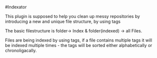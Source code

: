 #Indexator

This plugin is supposed to help you clean up messy repositories by introducing a new and unique file structure, by using tags

The basic filestructure is  folder-> Index  & folder(indexed) -> all Files.

Files are being indexed by using tags, if a file contains multiple tags it will be indexed multiple times - the tags will be sorted either alphabetically or chronoligacally.